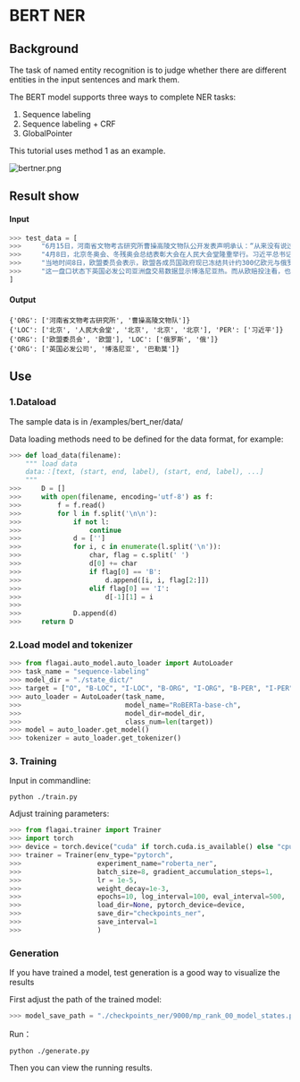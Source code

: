 # BERT NER

## Background
The task of named entity recognition is to judge whether there are different entities in the input sentences and mark them.

The BERT model supports three ways to complete NER tasks:
1. Sequence labeling
2. Sequence labeling + CRF
3. GlobalPointer

This tutorial uses method 1 as an example.

![bertner.png](./img/bert_ner_model.png)

## Result show

#### Input
```python
>>> test_data = [
>>>     "6月15日，河南省文物考古研究所曹操高陵文物队公开发表声明承认：“从来没有说过出土的珠子是墓主人的",
>>>     "4月8日，北京冬奥会、冬残奥会总结表彰大会在人民大会堂隆重举行。习近平总书记出席大会并发表重要讲话。在讲话中，总书记充分肯定了北京冬奥会、冬残奥会取得的优异成绩，全面回顾了7年筹办备赛的不凡历程，深入总结了筹备举办北京冬奥会、冬残奥会的宝贵经验，深刻阐释了北京冬奥精神，对运用好冬奥遗产推动高质量发展提出明确要求。",
>>>     "当地时间8日，欧盟委员会表示，欧盟各成员国政府现已冻结共计约300亿欧元与俄罗斯寡头及其他被制裁的俄方人员有关的资产。",
>>>     "这一盘口状态下英国必发公司亚洲盘交易数据显示博洛尼亚热。而从欧赔投注看，也是主队热。巴勒莫两连败，",
]
```
#### Output
```
{'ORG': ['河南省文物考古研究所', '曹操高陵文物队']}
{'LOC': ['北京', '人民大会堂', '北京', '北京', '北京'], 'PER': ['习近平']}
{'ORG': ['欧盟委员会', '欧盟'], 'LOC': ['俄罗斯', '俄']}
{'ORG': ['英国必发公司', '博洛尼亚', '巴勒莫']}
```
## Use

### 1.Dataload
The sample data is in /examples/bert_ner/data/

Data loading methods need to be defined for the data format, for example:
```python
>>> def load_data(filename):
    """ load data
    data:：[text, (start, end, label), (start, end, label), ...]
    """
>>>     D = []
>>>     with open(filename, encoding='utf-8') as f:
>>>         f = f.read()
>>>         for l in f.split('\n\n'):
>>>             if not l:
>>>                 continue
>>>             d = ['']
>>>             for i, c in enumerate(l.split('\n')):
>>>                 char, flag = c.split(' ')
>>>                 d[0] += char
>>>                 if flag[0] == 'B':
>>>                     d.append([i, i, flag[2:]])
>>>                 elif flag[0] == 'I':
>>>                     d[-1][1] = i
>>> 
>>>             D.append(d)
>>>     return D
```

### 2.Load model and tokenizer

```python
>>> from flagai.auto_model.auto_loader import AutoLoader
>>> task_name = "sequence-labeling"
>>> model_dir = "./state_dict/"
>>> target = ["O", "B-LOC", "I-LOC", "B-ORG", "I-ORG", "B-PER", "I-PER"]
>>> auto_loader = AutoLoader(task_name,
>>>                          model_name="RoBERTa-base-ch",
>>>                          model_dir=model_dir,
>>>                          class_num=len(target))
>>> model = auto_loader.get_model()
>>> tokenizer = auto_loader.get_tokenizer()
```

### 3. Training
Input in commandline:
```commandline
python ./train.py
```
Adjust training parameters:
```python
>>> from flagai.trainer import Trainer
>>> import torch
>>> device = torch.device("cuda" if torch.cuda.is_available() else "cpu")
>>> trainer = Trainer(env_type="pytorch",
>>>                   experiment_name="roberta_ner",
>>>                   batch_size=8, gradient_accumulation_steps=1,
>>>                   lr = 1e-5,
>>>                   weight_decay=1e-3,
>>>                   epochs=10, log_interval=100, eval_interval=500,
>>>                   load_dir=None, pytorch_device=device,
>>>                   save_dir="checkpoints_ner",
>>>                   save_interval=1
>>>                   )
```

### Generation
If you have trained a model, test generation is a good way to visualize the results

First adjust the path of the trained model:
```python
>>> model_save_path = "./checkpoints_ner/9000/mp_rank_00_model_states.pt"
```
Run：
```commandline
python ./generate.py
```
Then you can view the running results.